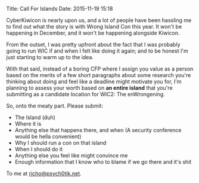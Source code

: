 Title: Call For Islands
Date: 2015-11-19 15:18

CyberKiwicon is nearly upon us, and a lot of people have been hassling me to find out what the story is with Wrong Island Con this year. It won't be happening in December, and it won't be happening alongside Kiwicon.

From the outset, I was pretty upfront about the fact that I was probably going to run WIC if and when I felt like doing it again; and to be honest I'm just starting to warm up to the idea.

With that said, instead of a boring CFP where I assign you value as a person based on the merits of a few short paragraphs about some research you're thinking about doing and feel like a deadline might motivate you for, I'm planning to assess your worth based on **an entire island** that you're submitting as a candidate location for WIC2: The enWrongening.

So, onto the meaty part. Please submit:

* The Island (duh)
* Where it is
* Anything else that happens there, and when (A security conference would be hella convenient)
* Why I should run a con on that island
* When I should do it
* Anything else you feel like might convince me
* Enough information that I know who to blame if we go there and it's shit

To me at richo@psych0tik.net.
